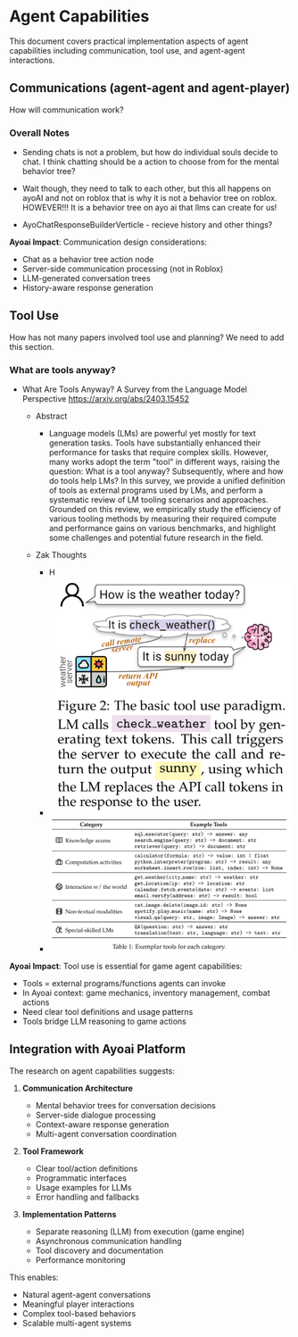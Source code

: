 # Agent Capabilities

This document covers practical implementation aspects of agent capabilities including communication, tool use, and agent-agent interactions.

## Communications (agent-agent and agent-player)

How will communication work?

### Overall Notes

- Sending chats is not a problem, but how do individual souls decide to chat. I think chatting should be a action to choose from for the mental behavior tree?

- Wait though, they need to talk to each other, but this all happens on ayoAI and not on roblox that is why it is not a behavior tree on roblox. HOWEVER!!! It is a behavior tree on ayo ai that llms can create for us!

- AyoChatResponseBuilderVerticle - recieve history and other things?

**Ayoai Impact**: Communication design considerations:
- Chat as a behavior tree action node
- Server-side communication processing (not in Roblox)
- LLM-generated conversation trees
- History-aware response generation

## Tool Use

How has not many papers involved tool use and planning? We need to add this section.

### What are tools anyway?

- What Are Tools Anyway? A Survey from the Language Model Perspective <https://arxiv.org/abs/2403.15452>

  - Abstract
    - Language models (LMs) are powerful yet mostly for text generation tasks. Tools have substantially enhanced their performance for tasks that require complex skills. However, many works adopt the term "tool" in different ways, raising the question: What is a tool anyway? Subsequently, where and how do tools help LMs? In this survey, we provide a unified definition of tools as external programs used by LMs, and perform a systematic review of LM tooling scenarios and approaches. Grounded on this review, we empirically study the efficiency of various tooling methods by measuring their required compute and performance gains on various benchmarks, and highlight some challenges and potential future research in the field.

  - Zak Thoughts
    - H
    - ![A screenshot of a computer Description automatically generated](../../ZakResearchSurveyImages/media/image67.png)
    - ![A screenshot of a computer program Description automatically generated](../../ZakResearchSurveyImages/media/image68.png)

**Ayoai Impact**: Tool use is essential for game agent capabilities:
- Tools = external programs/functions agents can invoke
- In Ayoai context: game mechanics, inventory management, combat actions
- Need clear tool definitions and usage patterns
- Tools bridge LLM reasoning to game actions

## Integration with Ayoai Platform

The research on agent capabilities suggests:

1. **Communication Architecture**
   - Mental behavior trees for conversation decisions
   - Server-side dialogue processing
   - Context-aware response generation
   - Multi-agent conversation coordination

2. **Tool Framework**
   - Clear tool/action definitions
   - Programmatic interfaces
   - Usage examples for LLMs
   - Error handling and fallbacks

3. **Implementation Patterns**
   - Separate reasoning (LLM) from execution (game engine)
   - Asynchronous communication handling
   - Tool discovery and documentation
   - Performance monitoring

This enables:
- Natural agent-agent conversations
- Meaningful player interactions
- Complex tool-based behaviors
- Scalable multi-agent systems